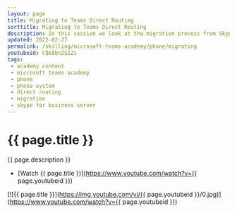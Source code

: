 ```yaml
---
layout: page
title: Migrating to Teams Direct Routing
sorttitle: Migrating to Teams Direct Routing
description: In this session we look at the migration process from Skype for Business Server to Teams with Direct routing for voice. We'll cover migration concepts, Session Border Controller topology, and the staging, migration, and cutover process to enable users on Teams with Direct Routing.   
updated: 2022-02-27
permalink: /skilling/microsoft-teams-academy/phone/migrating
youtubeid: CQe8bnZS1Zs
tags: 
 - academy content
 - microsoft teams academy
 - phone
 - phone system
 - direct routing
 - migration
 - skype for business server
---
```


# {{ page.title }}

{{ page.description }}

* [Watch {{ page.title }}](https://www.youtube.com/watch?v={{ page.youtubeid }})

[![{{ page.title }}](https://img.youtube.com/vi/{{ page.youtubeid }}/0.jpg)](https://www.youtube.com/watch?v={{ page.youtubeid }})
